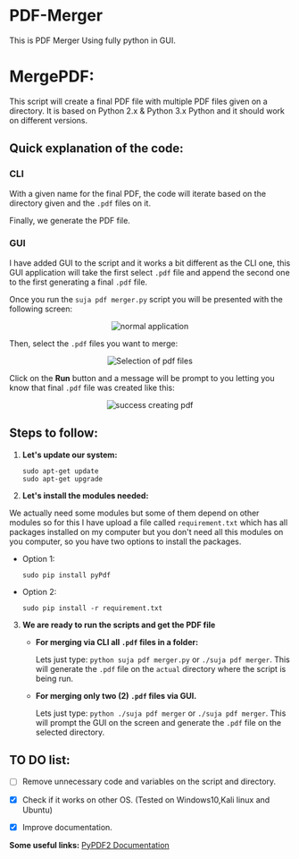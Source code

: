 # PDF-Merger
This is PDF Merger Using fully python in GUI.
# MergePDF:
This script will create a final PDF file with multiple PDF files given on a directory. It is based on Python 2.x & Python 3.x Python and it should work on different versions.

## Quick explanation of the code:

### CLI
With a given name for the final PDF, the code will iterate based on the directory given and the ```.pdf``` files on it.

Finally, we generate the PDF file.

### GUI

I have added GUI to the script and it works a bit different as the CLI one, this GUI application will take the first select `.pdf` file and append the second one to the first generating a final `.pdf` file.

Once you run the `suja pdf merger.py` script you will be presented with the following screen:

<p align="center">
  <img src="./Docs/images/no_selection.png" alt="normal application"/>
</p>

Then, select the `.pdf` files you want to merge:

<p align="center">
  <img src="./Docs/images/selection.png" alt="Selection of pdf files"/>
</p>

Click on the **Run** button and a message will be prompt to you letting you know that final `.pdf` file was created like this:

<p align="center">
  <img src="./Docs/images/success.png" alt="success creating pdf"/>
</p>


## **Steps to follow:**
1. **Let's update our system:**

     ```
     sudo apt-get update
     sudo apt-get upgrade
     ```

2. **Let's install the modules needed:**

  We actually need some modules but some of them depend on other modules so for this I have upload a file called ```requirement.txt``` which has all packages installed on my computer but you don't need all this modules on you computer, so you have two options to install the packages.

 * Option 1:
     ```
     sudo pip install pyPdf
     ```
 * Option 2:
     ```
     sudo pip install -r requirement.txt
     ```


3. **We are ready to run the scripts and get the PDF file**

    * **For merging via CLI all `.pdf` files in a folder:**

        Lets just type: `python suja pdf merger.py` or `./suja pdf merger`. This will generate the `.pdf` file on the `actual` directory where the script is being run.

    * **For merging only two (2) `.pdf` files via GUI.**

        Lets just type: `python ./suja pdf merger` or `./suja pdf merger`. This will prompt the GUI on the screen and generate the `.pdf` file on the selected directory.



## TO DO list:
- [ ] Remove unnecessary code and variables on the script and directory.

- [x] Check if it works on other OS. (Tested on Windows10,Kali linux and Ubuntu)

- [x] Improve documentation.


**Some useful links:**
[PyPDF2 Documentation](https://pythonhosted.org/PyPDF2/index.html)

